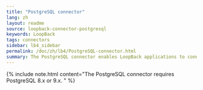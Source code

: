 ```yaml
---
title: "PostgreSQL connector"
lang: zh
layout: readme
source: loopback-connector-postgresql
keywords: LoopBack
tags: connectors
sidebar: lb4_sidebar
permalink: /doc/zh/lb4/PostgreSQL-connector.html
summary: The PostgreSQL connector enables LoopBack applications to connect to PostgreSQL data sources.
---
```


{% include note.html content="The PostgreSQL connector requires PostgreSQL 8.x or 9.x.
" %}
